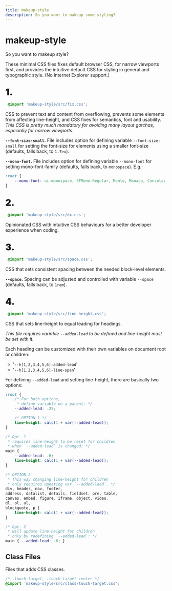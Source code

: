 ```yaml
---
title: makeup-style
description: So you want to makeup some styling?
---
```


<div class="content">

# makeup-style

So you want to makeup style?

These minimal CSS files fixes default browser CSS, for narrow viewports first, and provides the intuitive default CSS for styling in general and typographic style. (No Internet Explorer support.)

1. ```css
	@import 'makeup-style/src/fix.css';
	```

	CSS to prevent text and content from overflowing, prevents some elements from affecting line-height, and CSS fixes for semantics, font and usability. *This CSS is pretty much mandatory for avoiding many layout gotchas, especially for narrow viewports.*

	**`--font-size-small`.** File includes option for defining variable `--font-size-small` for setting the font-size for elements using a smaller font-size (defaults, falls back, to `1.7ex`).

	**`--mono-font`.** File includes option for defining variable `--mono-font` for setting mono-font-family (defaults, falls back, to `monospace`). E.g.:

	```css
	:root {
		--mono-font: ui-monospace, SFMono-Regular, Menlo, Monaco, Consolas, Liberation Mono, Courier New, monospace;
	}
	```


2. ```css
	@import 'makeup-style/src/dx.css';
	```

	Opinionated CSS with intuitive CSS behaviours for a better developer experience when coding.

3. ```css
	@import 'makeup-style/src/space.css';
	```

	CSS that sets consistent spacing between the needed block-level elements.

	**`--space`.** Spacing can be adjusted and controlled with variable `--space` (defaults, falls back, to `1rem`).

4. ```css
	@import 'makeup-style/src/line-height.css';
	```

	CSS that sets line-height to equal leading for headings.

	*This file requires variable `--added-lead` to be defined and line-height must be set with it.*

	Each heading can be customized with their own variables on document root or children:

	- '`--h[1,2,3,4,5,6]-added-lead`'
	- '`--h[1,2,3,4,5,6]-line-span`'

	For defining `--added-lead` and setting line-height, there are basically two options:

	```css
	:root {
		/* For both options,
		 * define variable on a parent: */
		--added-lead: .25;

		/* OPTION 1 */
		line-height: calc(1 + var(--added-lead));
	}

	/* Opt. 1
	 * requires line-height to be reset for children
	 * when `--added-lead` is changed: */
	main {
		--added-lead: .6;
		line-height: calc(1 + var(--added-lead));
	}

	/* OPTION 2
	 * This way changing line-height for children
	 * only requires updating var `--added-lead`. */
	div, header, nav, footer,
	address, datalist, details, fieldset, pre, table,
	canvas, embed, figure, iframe, object, video,
	dl, ol, ul,
	blockquote, p {
		line-height: calc(1 + var(--added-lead));
	}

	/* Opt. 2
	 * will update line-height for children
	 * only by redefining `--added-lead`: */
	main { --added-lead: .6; }
	```

## Class Files

Files that adds CSS classes.

```css
/* .touch-target, .touch-target-center */
@import 'makeup-style/src/class/touch-target.css';
```

</div>

<style>
	.content ol {
		counter-reset: ol-counter;
		list-style: none;
		padding: 0;
	}

	.content ol > ::before {
		counter-increment: ol-counter;
		content: counter(ol-counter) ".\0000a0"; /* \0000a0 is space */
		display: block;
		margin-block-start: 1em;
	}

	.content > ol > ::before {
		font-size: 2em;
		font-weight: bold;
		font-weight: 800;
		font-weight: 900;
	}
</style>

<PrismCss />

<script>
	import PrismCss from '/src/libs/PrismCss.svelte';
</script>
